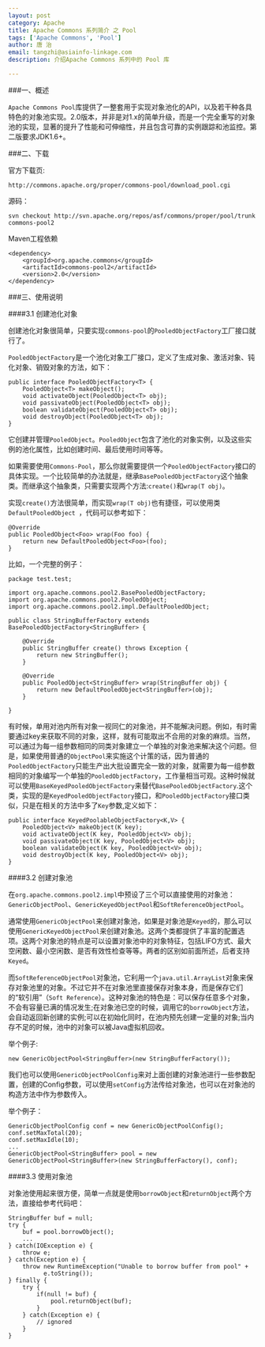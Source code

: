 ```yaml
---
layout: post
category: Apache
title: Apache Commons 系列简介 之 Pool
tags: ['Apache Commons', 'Pool']
author: 唐 治
email: tangzhi@asiainfo-linkage.com
description: 介绍Apache Commons 系列中的 Pool 库

---
```



###一、概述

`Apache Commons Pool`库提供了一整套用于实现对象池化的API，以及若干种各具特色的对象池实现。2.0版本，并非是对1.x的简单升级，而是一个完全重写的对象池的实现，显著的提升了性能和可伸缩性，并且包含可靠的实例跟踪和池监控。第二版要求JDK1.6+。


###二、下载

官方下载页:

    http://commons.apache.org/proper/commons-pool/download_pool.cgi
    
源码：

    svn checkout http://svn.apache.org/repos/asf/commons/proper/pool/trunk commons-pool2
    
Maven工程依赖

    <dependency>
	    <groupId>org.apache.commons</groupId>
	    <artifactId>commons-pool2</artifactId>
	    <version>2.0</version>
	</dependency>
	
###三、使用说明

####3.1 创建池化对象

创建池化对象很简单，只要实现`commons-pool`的`PooledObjectFactory`工厂接口就行了。

`PooledObjectFactory`是一个池化对象工厂接口，定义了生成对象、激活对象、钝化对象、销毁对象的方法，如下：

```
public interface PooledObjectFactory<T> {
    PooledObject<T> makeObject();
    void activateObject(PooledObject<T> obj);
    void passivateObject(PooledObject<T> obj);
    boolean validateObject(PooledObject<T> obj);
    void destroyObject(PooledObject<T> obj);
}
```
它创建并管理`PooledObject`。`PooledObject`包含了池化的对象实例，以及这些实例的池化属性，比如创建时间、最后使用时间等等。

如果需要使用`Commons-Pool`，那么你就需要提供一个`PooledObjectFactory`接口的具体实现。一个比较简单的办法就是，继承`BasePooledObjectFactory`这个抽象类。而继承这个抽象类，只需要实现两个方法:`create()`和`wrap(T obj)`。

实现`create()`方法很简单，而实现`wrap(T obj)`也有捷径，可以使用类`DefaultPooledObject `，代码可以参考如下：

```
@Override
public PooledObject<Foo> wrap(Foo foo) {
    return new DefaultPooledObject<Foo>(foo);
}
```

比如，一个完整的例子：

```
package test.test;

import org.apache.commons.pool2.BasePooledObjectFactory;
import org.apache.commons.pool2.PooledObject;
import org.apache.commons.pool2.impl.DefaultPooledObject;

public class StringBufferFactory extends BasePooledObjectFactory<StringBuffer> {

	@Override
	public StringBuffer create() throws Exception {
		return new StringBuffer();
	}

	@Override
	public PooledObject<StringBuffer> wrap(StringBuffer obj) {
		return new DefaultPooledObject<StringBuffer>(obj);
	}

}
```

有时候，单用对池内所有对象一视同仁的对象池，并不能解决问题。例如，有时需要通过key来获取不同的对象，这样，就有可能取出不合用的对象的麻烦。当然，可以通过为每一组参数相同的同类对象建立一个单独的对象池来解决这个问题。但是，如果使用普通的`ObjectPool`来实施这个计策的话，因为普通的`PooledObjectFactory`只能生产出大批设置完全一致的对象，就需要为每一组参数相同的对象编写一个单独的`PooledObjectFactory`，工作量相当可观。这种时候就可以使用`BaseKeyedPooledObjectFactory`来替代`BasePooledObjectFactory`.这个类，实现的是`KeyedPooledObjectFactory`接口，和`PooledObjectFactory`接口类似，只是在相关的方法中多了`Key`参数,定义如下：

```
public interface KeyedPoolableObjectFactory<K,V> {
    PooledObject<V> makeObject(K key);
    void activateObject(K key, PooledObject<V> obj);
    void passivateObject(K key, PooledObject<V> obj);
    boolean validateObject(K key, PooledObject<V> obj);
    void destroyObject(K key, PooledObject<V> obj);
}
```


####3.2 创建对象池

在`org.apache.commons.pool2.impl`中预设了三个可以直接使用的对象池：`GenericObjectPool`、`GenericKeyedObjectPool`和`SoftReferenceObjectPool`。

通常使用`GenericObjectPool`来创建对象池，如果是对象池是`Keyed`的，那么可以使用`GenericKeyedObjectPool`来创建对象池。这两个类都提供了丰富的配置选项。这两个对象池的特点是可以设置对象池中的对象特征，包括LIFO方式、最大空闲数、最小空闲数、是否有效性检查等等。两者的区别如前面所述，后者支持`Keyed`。

而`SoftReferenceObjectPool`对象池，它利用一个`java.util.ArrayList`对象来保存对象池里的对象。不过它并不在对象池里直接保存对象本身，而是保存它们的“软引用”（`Soft Reference`）。这种对象池的特色是：可以保存任意多个对象，不会有容量已满的情况发生;在对象池已空的时候，调用它的`borrowObject`方法，会自动返回新创建的实例;可以在初始化同时，在池内预先创建一定量的对象;当内存不足的时候，池中的对象可以被Java虚拟机回收。

举个例子:

```
new GenericObjectPool<StringBuffer>(new StringBufferFactory());
```

我们也可以使用`GenericObjectPoolConfig`来对上面创建的对象池进行一些参数配置，创建的Config参数，可以使用`setConfig`方法传给对象池，也可以在对象池的构造方法中作为参数传入。

举个例子：

```
GenericObjectPoolConfig conf = new GenericObjectPoolConfig();
conf.setMaxTotal(20);
conf.setMaxIdle(10);
...
GenericObjectPool<StringBuffer> pool = new GenericObjectPool<StringBuffer>(new StringBufferFactory(), conf);

```

####3.3 使用对象池

对象池使用起来很方便，简单一点就是使用`borrowObject`和`returnObject`两个方法，直接给参考代码吧：


```
StringBuffer buf = null;
try { 
    buf = pool.borrowObject();
    ...         
} catch(IOException e) { 
    throw e; 
} catch(Exception e) {
    throw new RuntimeException("Unable to borrow buffer from pool" + 
          e.toString());
} finally { 
    try {
        if(null != buf) {
            pool.returnObject(buf);
        }
    } catch(Exception e) {
        // ignored
    }
} 
```
